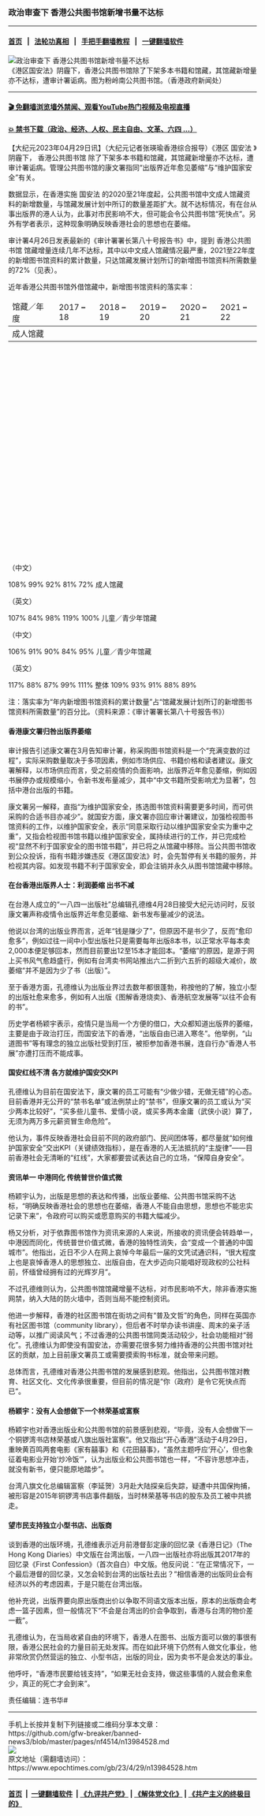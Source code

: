 ### 政治审查下 香港公共图书馆新增书量不达标
------------------------

#### [首页](https://github.com/gfw-breaker/banned-news3/blob/master/README.md) &nbsp;&nbsp;|&nbsp;&nbsp; [法轮功真相](https://github.com/begood0513/basic/blob/master/README.md)  &nbsp;&nbsp;|&nbsp;&nbsp; [手把手翻墙教程](https://github.com/gfw-breaker/guides/wiki)  &nbsp;&nbsp;|&nbsp;&nbsp; [一键翻墙软件](https://github.com/gfw-breaker/nogfw/blob/master/README.md)  



<div><img alt="政治审查下 香港公共图书馆新增书量不达标" class="attachment-djy_600_400 size-djy_600_400 wp-post-image" src="https://i.epochtimes.com/assets/uploads/2023/04/id13984534-05656b50bb71a9007a62d10ae471f9de-600x400.jpg"/>
<div class="caption">
 《港区国安法》阴霾下，香港公共图书馆除了下架多本书籍和馆藏，其馆藏新增量亦不达标，遭审计署诟病。图为粉岭南公共图书馆。（香港政府新闻处）
</div></div><hr/>

#### [ 🎬  免翻墙浏览墙外禁闻、观看YouTube热门视频及电视直播](https://github.com/gfw-breaker/HelloWorld)

#### [ 💥  禁书下载（政治、经济、人权、民主自由、文革、六四 ...）](https://github.com/gfw-breaker/books/blob/master/README.md)

<div><p>
 【大纪元2023年04月29日讯】（大纪元记者张瑛瑜香港综合报导）《港区
 <ok href="https://www.epochtimes.com/gb/tag/%E5%9B%BD%E5%AE%89%E6%B3%95.html">
  国安法
 </ok>
 》阴霾下，
 <ok href="https://www.epochtimes.com/gb/tag/%E9%A6%99%E6%B8%AF%E5%85%AC%E5%85%B1%E5%9B%BE%E4%B9%A6%E9%A6%86.html">
  香港公共图书馆
 </ok>
 除了下架多本书籍和馆藏，其馆藏新增量亦不达标，遭审计署诟病。管理公共图书馆的康文署指同“出版界近年愈见萎缩”与“维护国家安全”有关。
</p>
<p>
 数据显示，在香港实施
 <ok href="https://www.epochtimes.com/gb/tag/%E5%9B%BD%E5%AE%89%E6%B3%95.html">
  国安法
 </ok>
 的2020至21年度起，公共图书馆中文成人馆藏资料的新增数量，与馆藏发展计划中所订的数量差距扩大。就不达标情况，有在台从事出版界的港人认为，此事对市民影响不大，但可能会令公共图书馆“死快点”。另外有学者表示，这种现象明确反映香港社会的思想也在萎缩。
</p>
<p>
 审计署4月26日发表最新的《审计署署长第八十号报告书》中，提到
 <ok href="https://www.epochtimes.com/gb/tag/%E9%A6%99%E6%B8%AF%E5%85%AC%E5%85%B1%E5%9B%BE%E4%B9%A6%E9%A6%86.html">
  香港公共图书馆
 </ok>
 馆藏增量连续几年不达标，其中以中文成人馆藏情况最严重，2021至22年度的新增图书馆资料的累计数量，只达馆藏发展计划所订的新增图书馆资料所需数量的72%（见表）。
</p>
<p>
 近年香港公共图书馆外借馆藏中，新增图书馆资料的落实率：
</p>
<table style="height: 518px;" width="602">
 <thead>
  <tr>
   <td width="158">
    馆藏／年度
   </td>
   <td width="97">
    2017
    <strong>
     –
    </strong>
    18
   </td>
   <td width="97">
    2018
    <strong>
     –
    </strong>
    19
   </td>
   <td width="97">
    2019
    <strong>
     –
    </strong>
    20
   </td>
   <td width="97">
    2020
    <strong>
     –
    </strong>
    21
   </td>
   <td width="97">
    2021
    <strong>
     –
    </strong>
    22
   </td>
  </tr>
 </thead>
 <tbody>
  <tr>
   <td width="158">
    成人馆藏
   </td>
  </tr>
 </tbody>
</table>
<p>
 （中文）
</p>
<td width="97">
 108%
</td>
<td width="97">
 99%
</td>
<td width="97">
 92%
</td>
<td width="97">
 81%
</td>
<td width="97">
 72%
</td>
<tr>
 <td width="158">
  成人馆藏
 </td>
</tr>
<p>
 （英文）
</p>
<td width="97">
 107%
</td>
<td width="97">
 84%
</td>
<td width="97">
 98%
</td>
<td width="97">
 119%
</td>
<td width="97">
 100%
</td>
<tr>
 <td width="158">
  儿童／青少年馆藏
 </td>
</tr>
<p>
 （中文）
</p>
<td width="97">
 106%
</td>
<td width="97">
 91%
</td>
<td width="97">
 90%
</td>
<td width="97">
 84%
</td>
<td width="97">
 95%
</td>
<tr>
 <td width="158">
  儿童／青少年馆藏
 </td>
</tr>
<p>
 （英文）
</p>
<td width="97">
 117%
</td>
<td width="97">
 88%
</td>
<td width="97">
 87%
</td>
<td width="97">
 99%
</td>
<td width="97">
 111%
</td>
<tr>
 <td width="158">
  整体
 </td>
 <td width="97">
  109%
 </td>
 <td width="97">
  93%
 </td>
 <td width="97">
  91%
 </td>
 <td width="97">
  88%
 </td>
 <td width="97">
  89%
 </td>
</tr>
<p>
 注：落实率为“年内新增图书馆资料的累计数量”占“馆藏发展计划所订的新增图书馆资料所需数量”的百分比。（资料来源：《审计署署长第八十号报告书》）
</p>
<h4>
 香港康文署归咎出版界萎缩
</h4>
<p>
 审计报告引述康文署在3月告知审计署，称采购图书馆资料是一个“充满变数的过程”，实际采购数量取决于多项因素，例如市场供应、书籍价格和读者建议。康文署解释，以市场供应而言，受之前疫情的负面影响，出版界近年愈见萎缩，例如因书展停办或规模缩小，令新书发布量减少，其中“中文书籍所受影响尤为显著”，包括中港台出版的书籍。
</p>
<p>
 康文署另一解释，直指“为维护国家安全，拣选图书馆资料需要更多时间，而可供采购的合适书目亦减少”。就国安方面，康文署亦回应审计署建议，加强检视图书馆资料的工作，以维护国家安全，表示“同意采取行动以维护国家安全实为重中之重”，又指会检视图书馆书籍以维护国家安全，属持续进行的工作，并已完成检视“显然不利于国家安全的图书馆书籍”，并已将之从馆藏中移除。当公共图书馆收到公众投诉，指有书籍涉嫌违反《港区国安法》时，会先暂停有关书籍的服务，并检视其内容。如发现书籍不利于国家安全，即会注销并永久从图书馆馆藏中移除。
</p>
<h4>
 在台香港出版界人士：利润萎缩 出书不减
</h4>
<p>
 在台港人成立的“一八四一出版社”总编辑孔德维4月28日接受大纪元访问时，反驳康文署声称疫情令出版界近年愈见萎缩、新书发布量减少的说法。
</p>
<p>
 他说以台湾的出版业界而言，近年“钱是赚少了”，但原因不是书少了，反而“愈印愈多”，例如过往一间中小型出版社只是需要每年出版8本书，以正常水平每本卖2,000本便足够回本，然而目前要出12至15本才能回本。“萎缩”的原因，是源于网上买书风气愈趋盛行，例如有台湾卖书网站推出六二折到六五折的超级大减价，故萎缩“并不是因为少了书（出版）”。
</p>
<p>
 至于香港方面，孔德维认为出版业界过去数年都很蓬勃，称按他的了解，独立小型的出版社愈来愈多，例如有人出版《图解香港烧卖》、香港航空发展等“以往不会有的书”。
</p>
<p>
 历史学者杨颖宇表示，疫情只是当局一个方便的借口，大众都知道出版界的萎缩，主要是由于政治打压，而国安法下的香港，“出版自由已进入寒冬”。他举例，“山道图书”等有理念的独立出版社受到打压，被拒参加香港书展，连自行办“香港人书展”亦遭打压而不能成事。
</p>
<h4>
 国安红线不清 各方就维护国安交KPI
</h4>
<p>
 孔德维认为目前在国安法下，康文署的员工可能有“少做少错，无做无错”的心态。目前香港并无公开的“禁书名单”或法例禁止的“禁书”，但康文署的员工或认为“买少两本比较好”，“买多些儿童书、爱情小说，或买多两本金庸（武侠小说）算了，无须为两万多元薪资冒生命危险”。
</p>
<p>
 他认为，事件反映香港社会目前不同的政府部门、民间团体等，都尽量就“如何维护国家安全”交出KPI（关键绩效指标），是在香港的人无法抵抗的“主旋律”——目前香港社会无清晰的“红线”，大家都要尝试表达自己的立场，“保障自身安全”。
</p>
<h4>
 资讯单一 中港同化 传统普世价值式微
</h4>
<p>
 杨颖宇认为，出版是思想的表达和传播，出版业萎缩、公共图书馆采购不达标，“明确反映香港社会的思想也在萎缩，香港人不能自由思想，思想也不能忠实记录下来”，令政府可以购买或愿意购买的书籍大幅减少。
</p>
<p>
 杨又分析，对于依靠图书馆作为资讯来源的人来说，所接收的资讯便会转趋单一，中港因而同化，传统普世价值式微，香港的独特性消失，会“变成一个普通的中国城市”。他指出，近日不少人在网上哀悼今年最后一届的文凭试通识科，“很大程度上也是哀悼香港人的思想独立、出版自由，在大步迈向只能唱好现政权的公社科前，怀缅曾经拥有过的光辉岁月”。
</p>
<p>
 不过孔德维则认为，公共图书馆馆藏增量不达标，对市民影响不大，除非香港实施网禁，纳入大陆的防火墙中，否则当局不能控制资讯。
</p>
<p>
 他进一步解释，香港的社区图书馆在街坊之间有“普及文哲”的角色，同样在英国亦有社区图书馆（community library），但后者不时举办读书讲座、周末的亲子活动等，以推广阅读风气；不过香港的公共图书馆同类活动较少，社会功能相对“弱化”。孔德维认为即使没有国安法，亦需要花很多努力维持香港的公共图书馆对社区的贡献，加上目前康文署员工或需要摸索购书标准，就会带来问题。
</p>
<p>
 总体而言，孔德维对香港公共图书馆的发展感到悲观。他指出，公共图书馆对教育、社区文化、文化传承很重要，但目前的情况是“你（政府）是令它死快点而已”。
</p>
<h4>
 杨颖宇：没有人会想做下一个林荣基或富察
</h4>
<p>
 杨颖宇也对香港出版业和公共图书馆的前景感到悲观，“毕竟，没有人会想做下一个铜锣湾书店林荣基或八旗出版社富察”。他又指出“开心香港”活动于4月29日，重映黄百鸣两套电影《家有囍事》和《花田囍事》，“虽然主题呼应‘开心’，但也象征着电影业开始‘炒冷饭’”，认为出版业和公共图书馆也一样，“不容许思想冲击，就没有新书，便只能原地踏步”。
</p>
<p>
 台湾八旗文化总编辑富察（李延贺）3月赴大陆探亲后失踪，疑遭中共国保拘捕，被形容是2015年铜锣湾书店事件翻版，当时林荣基等书店的股东及员工被中共掳走。
</p>
<h4>
 望市民支持独立小型书店、出版商
</h4>
<p>
 谈到香港的出版环境，孔德维表示近月前港督彭定康的回忆录《香港日记》（The Hong Kong Diaries）中文版在台湾出版，一八四一出版社亦将出版其2017年的回忆录《First Confession》（首次自白）中文版。他反问说：“在正常情况下，一个最后港督的回忆录，又怎会轮到台湾的出版社去出？”相信香港的出版同业会有经济以外的考虑因素，于是只能在台湾出版。
</p>
<p>
 他补充说，出版界要向原出版商出价以争取不同语文版本出版，原本的出版商会考虑一篮子因素，但一般情况下“不会是台湾出的价会争取到，香港与台湾的物价差一截”。
</p>
<p>
 孔德维认为，在当局收紧自由的环境下，香港人在图书、出版方面可以做的事很有限，香港公民社会的力量目前无处发挥。而在如此环境下仍然有人做文化事业，他非常欣赏仍然营运的独立、小型书店，出版的同业，因为卖书不是会发达的事业。
</p>
<p>
 他呼吁，“香港市民要给钱支持”，“如果无社会支持，做这些事情的人就会愈来愈少，真正的死亡才会到来”。
</p>
<p>
 责任编辑：连书华#
</p>
</div>
<hr/>
手机上长按并复制下列链接或二维码分享本文章：<br/>
https://github.com/gfw-breaker/banned-news3/blob/master/pages/nf4514/n13984528.md <br/>
<a href='https://github.com/gfw-breaker/banned-news3/blob/master/pages/nf4514/n13984528.md'><img src='https://github.com/gfw-breaker/banned-news3/blob/master/pages/nf4514/n13984528.md.png'/></a> <br/>
原文地址（需翻墙访问）：https://www.epochtimes.com/gb/23/4/29/n13984528.htm


------------------------
#### [首页](https://github.com/gfw-breaker/banned-news3/blob/master/README.md) &nbsp;|&nbsp; [一键翻墙软件](https://github.com/gfw-breaker/nogfw/blob/master/README.md) &nbsp;| [《九评共产党》](https://github.com/gfw-breaker/9ping.md/blob/master/README.md#九评之一评共产党是什么) | [《解体党文化》](https://github.com/gfw-breaker/jtdwh.md/blob/master/README.md) | [《共产主义的终极目的》](https://github.com/gfw-breaker/gczydzjmd.md/blob/master/README.md)


<img src='http://gfw-breaker.win/banned-news3/pages/nf4514/n13984528.md' width='0px' height='0px'/>